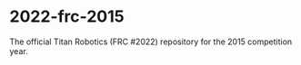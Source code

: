 2022-frc-2015
=============

The official Titan Robotics (FRC #2022) repository for the 2015 competition year.
